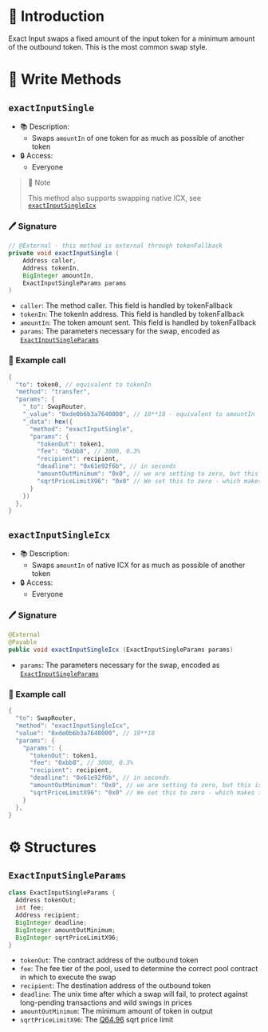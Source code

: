 # 📖 Introduction

Exact Input swaps a fixed amount of the input token for a minimum amount of the outbound token. This is the most common swap style.

# 📜 Write Methods

## `exactInputSingle`

- 📚 Description: 
  - Swaps `amountIn` of one token for as much as possible of another token
- 🔒 Access: 
  - Everyone

> 📝 Note
> 
> This method also supports swapping native ICX, see [`exactInputSingleIcx`](#exactinputsingleicx)

### 🖊️ Signature

```java
// @External - this method is external through tokenFallback
private void exactInputSingle (
    Address caller, 
    Address tokenIn, 
    BigInteger amountIn, 
    ExactInputSingleParams params
)
```

- `caller`: The method caller. This field is handled by tokenFallback
- `tokenIn`: The tokenIn address. This field is handled by tokenFallback
- `amountIn`: The token amount sent. This field is handled by tokenFallback
- `params`: The parameters necessary for the swap, encoded as [`ExactInputSingleParams`](#exactinputsingleparams)

### 🧪 Example call

```java
{
  "to": token0, // equivalent to tokenIn
  "method": "transfer",
  "params": {
    "_to": SwapRouter,
    "_value": "0xde0b6b3a7640000", // 10**18 - equivalent to amountIn
    "_data": hex({
      "method": "exactInputSingle",
      "params": {
        "tokenOut": token1,
        "fee": "0xbb8", // 3000, 0.3%
        "recipient": recipient,
        "deadline": "0x61e92f6b", // in seconds
        "amountOutMinimum": "0x0", // we are setting to zero, but this is a significant risk in production. For a real deployment, this value should be calculated using our SDK or an onchain price oracle - this helps protect against getting an unusually bad price for a trade due to a front-running sandwich or another type of price manipulation
        "sqrtPriceLimitX96": "0x0" // We set this to zero - which makes this parameter inactive. In production, this value can be used to set the limit for the price the swap will push the pool to, which can help protect against price impact or for setting up logic in a variety of price-relevant mechanisms
      }
    })
  },
}
```

## `exactInputSingleIcx`

- 📚 Description: 
  - Swaps `amountIn` of native ICX for as much as possible of another token
- 🔒 Access: 
  - Everyone

### 🖊️ Signature

```java
@External
@Payable
public void exactInputSingleIcx (ExactInputSingleParams params)
```

- `params`: The parameters necessary for the swap, encoded as [`ExactInputSingleParams`](#exactinputsingleparams)

### 🧪 Example call

```java
{
  "to": SwapRouter,
  "method": "exactInputSingleIcx",
  "value": "0xde0b6b3a7640000", // 10**18
  "params": {
    "params": {
      "tokenOut": token1,
      "fee": "0xbb8", // 3000, 0.3%
      "recipient": recipient,
      "deadline": "0x61e92f6b", // in seconds
      "amountOutMinimum": "0x0", // we are setting to zero, but this is a significant risk in production. For a real deployment, this value should be calculated using our SDK or an onchain price oracle - this helps protect against getting an unusually bad price for a trade due to a front-running sandwich or another type of price manipulation
      "sqrtPriceLimitX96": "0x0" // We set this to zero - which makes this parameter inactive. In production, this value can be used to set the limit for the price the swap will push the pool to, which can help protect against price impact or for setting up logic in a variety of price-relevant mechanisms
    }
  },
}
```

# ⚙️ Structures

## `ExactInputSingleParams`

```java
class ExactInputSingleParams {
  Address tokenOut;
  int fee;
  Address recipient;
  BigInteger deadline;
  BigInteger amountOutMinimum;
  BigInteger sqrtPriceLimitX96;
}
```

- `tokenOut`: The contract address of the outbound token
- `fee`: The fee tier of the pool, used to determine the correct pool contract in which to execute the swap
- `recipient`: The destination address of the outbound token
- `deadline`: The unix time after which a swap will fail, to protect against long-pending transactions and wild swings in prices
- `amountOutMinimum`: The minimum amount of token in output
- `sqrtPriceLimitX96`: The [Q64.96](/commons/q6496.md) sqrt price limit
